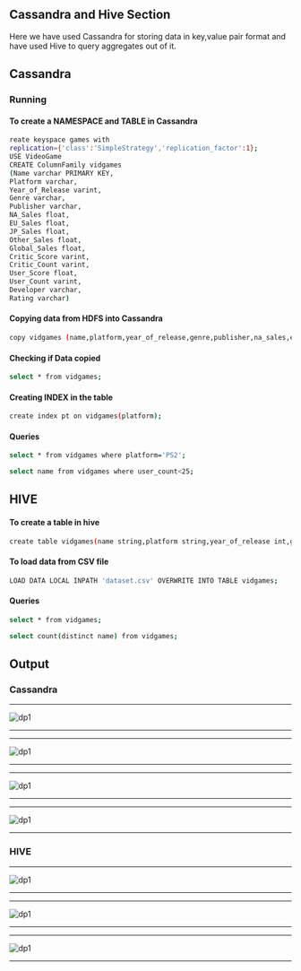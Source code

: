 ## Cassandra and Hive Section

Here we have used Cassandra for storing data in key,value pair format and have used Hive to query aggregates out of it.
## Cassandra
### Running
#### To create a NAMESPACE and TABLE in Cassandra
```bash
reate keyspace games with
replication={'class':'SimpleStrategy','replication_factor':1};
USE VideoGame
CREATE ColumnFamily vidgames
(Name varchar PRIMARY KEY,
Platform varchar,
Year_of_Release varint,
Genre varchar,
Publisher varchar,
NA_Sales float,
EU_Sales float,
JP_Sales float,
Other_Sales float,
Global_Sales float,
Critic_Score varint,
Critic_Count varint,
User_Score float,
User_Count varint,
Developer varchar,
Rating varchar)
```
#### Copying data from HDFS into Cassandra
```bash
copy vidgames (name,platform,year_of_release,genre,publisher,na_sales,eu_sales,jp_sales,other_sales,global_sales,critic_score,critic_count,user_score,user_count,developer,rating) from 'dataset.csv' with HEADER=TRUE;
```
#### Checking if Data copied
```bash
select * from vidgames;
```
#### Creating INDEX in the table
```bash
create index pt on vidgames(platform);
```

#### Queries
```bash
select * from vidgames where platform='PS2';

select name from vidgames where user_count<25;
```
## HIVE
#### To create a table in hive
```bash
create table vidgames(name string,platform string,year_of_release int,genre string,publisher string,na_sales double,eu_sales double,jp_sales double,other_sales double,global_sales double,critic_score double,critic_count double,user_score double,user_count double,developer string,rating string);
```
#### To load data from CSV file
```bash
LOAD DATA LOCAL INPATH 'dataset.csv' OVERWRITE INTO TABLE vidgames;
```
#### Queries
```bash
select * from vidgames;

select count(distinct name) from vidgames;
```

## Output
### Cassandra
***
![dp1](https://raw.githubusercontent.com/YashMeh/BigDataProject/master/CassandraAndHive/New%20Doc%202019-04-04%2021.29.15_8.jpg)
***
***
![dp1](https://raw.githubusercontent.com/YashMeh/BigDataProject/master/CassandraAndHive/New%20Doc%202019-04-04%2021.29.15_10.jpg)
***
***
![dp1](https://raw.githubusercontent.com/YashMeh/BigDataProject/master/CassandraAndHive/New%20Doc%202019-04-04%2021.29.15_11.jpg)
***
***
![dp1](https://raw.githubusercontent.com/YashMeh/BigDataProject/master/CassandraAndHive/New%20Doc%202019-04-04%2021.29.15_9.jpg)
***

### HIVE
***
![dp1](https://raw.githubusercontent.com/YashMeh/BigDataProject/master/CassandraAndHive/WhatsApp%20Image%202019-04-05%20at%2012.02.01%20AM%20(1).jpeg)
***
***
![dp1](https://raw.githubusercontent.com/YashMeh/BigDataProject/master/CassandraAndHive/WhatsApp%20Image%202019-04-05%20at%2012.02.01%20AM%20(2).jpeg)
***
***
![dp1](https://raw.githubusercontent.com/YashMeh/BigDataProject/master/CassandraAndHive/WhatsApp%20Image%202019-04-05%20at%2012.02.01%20AM.jpeg)
***







